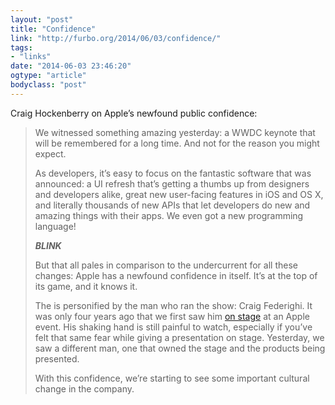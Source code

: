 ```yaml
---
layout: "post"
title: "Confidence"
link: "http://furbo.org/2014/06/03/confidence/"
tags: 
- "links"
date: "2014-06-03 23:46:20"
ogtype: "article"
bodyclass: "post"
---
```


Craig Hockenberry on Apple’s newfound public confidence:

> We witnessed something amazing yesterday: a WWDC keynote that will be remembered for a long time. And not for the reason you might expect.
> 
>  As developers, it’s easy to focus on the fantastic software that was announced: a UI refresh that’s getting a thumbs up from designers and developers alike, great new user-facing features in iOS and OS X, and literally thousands of new APIs that let developers do new and amazing things with their apps. We even got a new programming language!
> 
> ***BLINK***
> 
>  But that all pales in comparison to the undercurrent for all these changes: Apple has a newfound confidence in itself. It’s at the top of its game, and it knows it.
> 
>  The is personified by the man who ran the show: Craig Federighi. It was only four years ago that we first saw him [on stage](https://www.youtube.com/watch?v=iHQHAIsGPQE&feature=kp) at an Apple event. His shaking hand is still painful to watch, especially if you’ve felt that same fear while giving a presentation on stage. Yesterday, we saw a different man, one that owned the stage and the products being presented.
> 
>  With this confidence, we’re starting to see some important cultural change in the company.